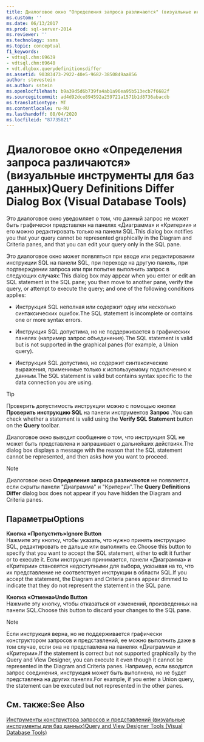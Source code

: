 ```yaml
---
title: Диалоговое окно "Определения запроса различаются" (визуальные инструменты для баз данных) | Документация Майкрософт
ms.custom: ''
ms.date: 06/13/2017
ms.prod: sql-server-2014
ms.reviewer: ''
ms.technology: ssms
ms.topic: conceptual
f1_keywords:
- vdtsql.chm:69639
- vdtsql.chm:69640
- vdt.dlgbox.querydefinitionsdiffer
ms.assetid: 90383473-2922-40e5-9682-3850849aa856
author: stevestein
ms.author: sstein
ms.openlocfilehash: b9a39d5d6b739fa4ab1a96ea95b513ecb7f6682f
ms.sourcegitcommit: ad4d92dce894592a259721a1571b1d8736abacdb
ms.translationtype: MT
ms.contentlocale: ru-RU
ms.lasthandoff: 08/04/2020
ms.locfileid: "87735821"
---
```

# <a name="query-definitions-differ-dialog-box-visual-database-tools"></a><span data-ttu-id="12b58-102">Диалоговое окно «Определения запроса различаются» (визуальные инструменты для баз данных)</span><span class="sxs-lookup"><span data-stu-id="12b58-102">Query Definitions Differ Dialog Box (Visual Database Tools)</span></span>
  <span data-ttu-id="12b58-103">Это диалоговое окно уведомляет о том, что данный запрос не может быть графически представлен на панелях «Диаграмма» и «Критерии» и его можно редактировать только на панели SQL.</span><span class="sxs-lookup"><span data-stu-id="12b58-103">This dialog box notifies you that your query cannot be represented graphically in the Diagram and Criteria panes, and that you can edit your query only in the SQL pane.</span></span>  
  
 <span data-ttu-id="12b58-104">Это диалоговое окно может появляться при вводе или редактировании инструкции SQL на панели SQL, при переходе на другую панель, при подтверждении запроса или при попытке выполнить запрос в следующих случаях:</span><span class="sxs-lookup"><span data-stu-id="12b58-104">This dialog box may appear when you enter or edit an SQL statement in the SQL pane; you then move to another pane, verify the query, or attempt to execute the query; and one of the following conditions applies:</span></span>  
  
-   <span data-ttu-id="12b58-105">Инструкция SQL неполная или содержит одну или несколько синтаксических ошибок.</span><span class="sxs-lookup"><span data-stu-id="12b58-105">The SQL statement is incomplete or contains one or more syntax errors.</span></span>  
  
-   <span data-ttu-id="12b58-106">Инструкция SQL допустима, но не поддерживается в графических панелях (например запрос объединения).</span><span class="sxs-lookup"><span data-stu-id="12b58-106">The SQL statement is valid but is not supported in the graphical panes (for example, a Union query).</span></span>  
  
-   <span data-ttu-id="12b58-107">Инструкция SQL допустима, но содержит синтаксические выражения, применимые только к используемому подключению к данным.</span><span class="sxs-lookup"><span data-stu-id="12b58-107">The SQL statement is valid but contains syntax specific to the data connection you are using.</span></span>  
  
> [!TIP]  
>  <span data-ttu-id="12b58-108">Проверить допустимость инструкции можно с помощью кнопки **Проверить инструкцию SQL** на панели инструментов **Запрос** .</span><span class="sxs-lookup"><span data-stu-id="12b58-108">You can check whether a statement is valid using the **Verify SQL Statement** button on the **Query** toolbar.</span></span>  
  
 <span data-ttu-id="12b58-109">Диалоговое окно выводит сообщение о том, что инструкция SQL не может быть представлена и запрашивает о дальнейших действиях.</span><span class="sxs-lookup"><span data-stu-id="12b58-109">The dialog box displays a message with the reason that the SQL statement cannot be represented, and then asks how you want to proceed.</span></span>  
  
> [!NOTE]  
>  <span data-ttu-id="12b58-110">Диалоговое окно **Определения запроса различаются** не появляется, если скрыты панели "Диаграмма" и "Критерии".</span><span class="sxs-lookup"><span data-stu-id="12b58-110">The **Query Definitions Differ** dialog box does not appear if you have hidden the Diagram and Criteria panes.</span></span>  
  
## <a name="options"></a><span data-ttu-id="12b58-111">Параметры</span><span class="sxs-lookup"><span data-stu-id="12b58-111">Options</span></span>  
 <span data-ttu-id="12b58-112">**Кнопка «Пропустить»**</span><span class="sxs-lookup"><span data-stu-id="12b58-112">**Ignore Button**</span></span>  
 <span data-ttu-id="12b58-113">Нажмите эту кнопку, чтобы указать, что нужно принять инструкцию SQL, редактировать ее дальше или выполнить ее.</span><span class="sxs-lookup"><span data-stu-id="12b58-113">Choose this button to specify that you want to accept the SQL statement, either to edit it further or to execute it.</span></span> <span data-ttu-id="12b58-114">Если инструкция принимается, панели «Диаграмма» и «Критерии» становятся недоступными для выбора, указывая на то, что их представление не соответствует инструкции в области SQL.</span><span class="sxs-lookup"><span data-stu-id="12b58-114">If you accept the statement, the Diagram and Criteria panes appear dimmed to indicate that they do not represent the statement in the SQL pane.</span></span>  
  
 <span data-ttu-id="12b58-115">**Кнопка «Отмена»**</span><span class="sxs-lookup"><span data-stu-id="12b58-115">**Undo Button**</span></span>  
 <span data-ttu-id="12b58-116">Нажмите эту кнопку, чтобы отказаться от изменений, произведенных на панели SQL.</span><span class="sxs-lookup"><span data-stu-id="12b58-116">Choose this button to discard your changes to the SQL pane.</span></span>  
  
> [!NOTE]  
>  <span data-ttu-id="12b58-117">Если инструкция верна, но не поддерживается графически конструктором запросов и представлений, ее можно выполнить даже в том случае, если она не представлена на панелях «Диаграмма» и «Критерии».</span><span class="sxs-lookup"><span data-stu-id="12b58-117">If the statement is correct but not supported graphically by the Query and View Designer, you can execute it even though it cannot be represented in the Diagram and Criteria panes.</span></span> <span data-ttu-id="12b58-118">Например, если вводится запрос соединения, инструкция может быть выполнена, но не будет представлена на других панелях.</span><span class="sxs-lookup"><span data-stu-id="12b58-118">For example, if you enter a Union query, the statement can be executed but not represented in the other panes.</span></span>  
  
## <a name="see-also"></a><span data-ttu-id="12b58-119">См. также:</span><span class="sxs-lookup"><span data-stu-id="12b58-119">See Also</span></span>  
 [<span data-ttu-id="12b58-120">Инструменты конструктора запросов и представлений (визуальные инструменты для баз данных)</span><span class="sxs-lookup"><span data-stu-id="12b58-120">Query and View Designer Tools &#40;Visual Database Tools&#41;</span></span>](visual-database-tools.md)  
  
  
